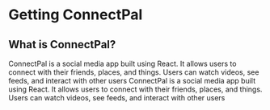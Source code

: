 # Getting ConnectPal

## What is ConnectPal?

ConnectPal is a social media app built using React. It allows users to connect with their friends, places, and things. Users can watch videos, see feeds, and interact with other users
ConnectPal is a social media app built using React. It allows users to connect with their friends, places, and things. Users can watch videos, see feeds, and interact with other users